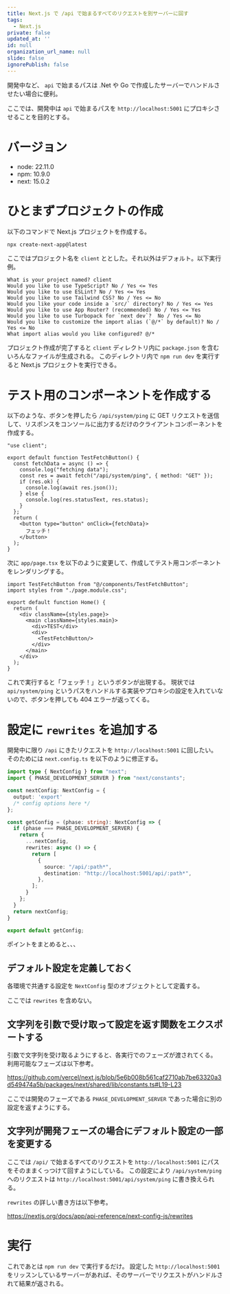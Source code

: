 ```yaml
---
title: Next.js で /api で始まるすべてのリクエストを別サーバーに回す
tags:
  - Next.js
private: false
updated_at: ''
id: null
organization_url_name: null
slide: false
ignorePublish: false
---
```


開発中など、 `api` で始まるパスは .Net や Go で作成したサーバーでハンドルさせたい場合に便利。

ここでは、開発中は `api` で始まるパスを `http://localhost:5001` にプロキシさせることを目的とする。

# バージョン

* node: 22.11.0
* npm: 10.9.0
* next: 15.0.2

# ひとまずプロジェクトの作成

以下のコマンドで Next.js プロジェクトを作成する。

```bash
npx create-next-app@latest
```

ここではプロジェクト名を `client` ととした。それ以外はデフォルト。以下実行例。

```text
What is your project named? client
Would you like to use TypeScript? No / Yes <= Yes
Would you like to use ESLint? No / Yes <= Yes
Would you like to use Tailwind CSS? No / Yes <= No
Would you like your code inside a `src/` directory? No / Yes <= Yes
Would you like to use App Router? (recommended) No / Yes <= Yes
Would you like to use Turbopack for `next dev`?  No / Yes <= No
Would you like to customize the import alias (`@/*` by default)? No / Yes <= No
What import alias would you like configured? @/*
```

プロジェクト作成が完了すると `client` ディレクトリ内に `package.json` を含むいろんなファイルが生成される。
このディレクトリ内で `npm run dev` を実行すると Next.js プロジェクトを実行できる。

# テスト用のコンポーネントを作成する

以下のような、ボタンを押したら `/api/system/ping` に GET リクエストを送信して、リスポンスをコンソールに出力するだけのクライアントコンポーネントを作成する。

```tsx:components/TestFetchButton.tsx
"use client";

export default function TestFetchButton() {
  const fetchData = async () => {
    console.log("fetching data");
    const res = await fetch("/api/system/ping", { method: "GET" });
    if (res.ok) {
      console.log(await res.json());
    } else {
      console.log(res.statusText, res.status);
    }
  };
  return (
    <button type="button" onClick={fetchData}>
      フェッチ！
    </button>
  );
}
```

次に `app/page.tsx` を以下のように変更して、作成してテスト用コンポーネントをレンダリングする。

```tsx
import TestFetchButton from "@/components/TestFetchButton";
import styles from "./page.module.css";

export default function Home() {
  return (
    <div className={styles.page}>
      <main className={styles.main}>
        <div>TEST</div>
        <div>
          <TestFetchButton/>
        </div>
      </main>
    </div>
  );
}
```

これで実行すると「フェッチ！」というボタンが出現する。
現状では `api/system/ping` というパスをハンドルする実装やプロキシの設定を入れていないので、ボタンを押しても 404 エラーが返ってくる。

# 設定に `rewrites` を追加する

開発中に限り `/api` にきたリクエストを `http://localhost:5001` に回したい。
そのためには `next.config.ts` を以下のように修正する。

```ts
import type { NextConfig } from "next";
import { PHASE_DEVELOPMENT_SERVER } from "next/constants";

const nextConfig: NextConfig = {
  output: 'export'
  /* config options here */
};

const getConfig = (phase: string): NextConfig => {
  if (phase === PHASE_DEVELOPMENT_SERVER) {
    return {
      ...nextConfig,
      rewrites: async () => {
        return [
          {
            source: "/api/:path*",
            destination: "http://localhost:5001/api/:path*",
          },
        ];
      }
    };
  }
  return nextConfig;
}

export default getConfig;
```

ポイントをまとめると、、、

## デフォルト設定を定義しておく

各環境で共通する設定を `NextConfig` 型のオブジェクトとして定義する。

ここでは `rewrites` を含めない。

## 文字列を引数で受け取って設定を返す関数をエクスポートする

引数で文字列を受け取るようにすると、各実行でのフェーズが渡されてくる。
利用可能なフェーズは以下参考。

<https://github.com/vercel/next.js/blob/5e6b008b561caf2710ab7be63320a3d549474a5b/packages/next/shared/lib/constants.ts#L19-L23>

ここでは開発のフェーズである `PHASE_DEVELOPMENT_SERVER` であった場合に別の設定を返すようにする。

## 文字列が開発フェーズの場合にデフォルト設定の一部を変更する

ここでは `/api/` で始まるすべてのリクエストを `http://localhost:5001` にパスをそのままくっつけて回すようにしている。
この設定により `/api/system/ping` へのリクエストは `http://localhost:5001/api/system/ping` に書き換えられる。

`rewrites` の詳しい書き方は以下参考。

<https://nextjs.org/docs/app/api-reference/next-config-js/rewrites>

# 実行

これであとは `npm run dev` で実行するだけ。
設定した `http://localhost:5001` をリッスンしているサーバーがあれば、そのサーバーでリクエストがハンドルされて結果が返される。
